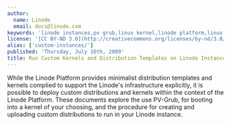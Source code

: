 ```yaml
---
author:
  name: Linode
  email: docs@linode.com
keywords: 'linode instances,pv grub,linux kernel,linode platform,linux distributions'
license: '[CC BY-ND 3.0](http://creativecommons.org/licenses/by-nd/3.0/us/)'
alias: ['custom-instances/']
published: 'Thursday, July 16th, 2009'
title: Run Custom Kernels and Distribution Templates on Linode Instances
---
```


While the Linode Platform provides minimalist distribution templates and kernels complied to support the Linode's infrastructure explicitly, it is possible to deploy custom distributions and kernels within the context of the Linode Platform. These documents explore the use PV-Grub, for booting into a kernel of your choosing, and the procedure for creating and uploading custom distributions to run in your Linode instance.
